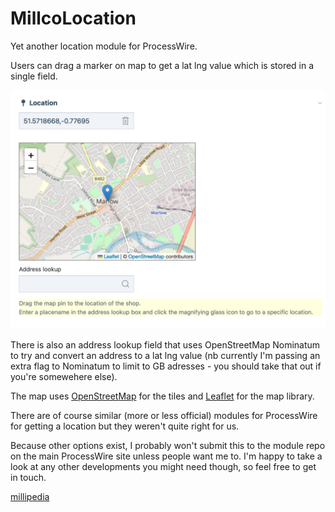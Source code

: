 # MillcoLocation
Yet another location module for ProcessWire.

Users can drag a marker on map to get a lat lng value which is stored in a single field. 

![Screenshot of the module in action](screenshot.png)

There is also an address lookup field that uses OpenStreetMap Nominatum to try and convert an address to a lat lng value (nb currently I'm passing an extra flag to Nominatum to limit to GB adresses - you should take that out if you're somewehere else).

The map uses [OpenStreetMap](https://www.openstreetmap.org/) for the tiles and [Leaflet](https://leafletjs.com/) for the map library.

There are of course similar (more or less official) modules for ProcessWire for getting a location but they weren't quite right for us.

Because other options exist, I probably won't submit this to the module repo on the main ProcessWire site unless people want me to. I'm happy to take a look at any other developments you might need though, so feel free to get in touch.

[millipedia](https://millipedia.com/)
